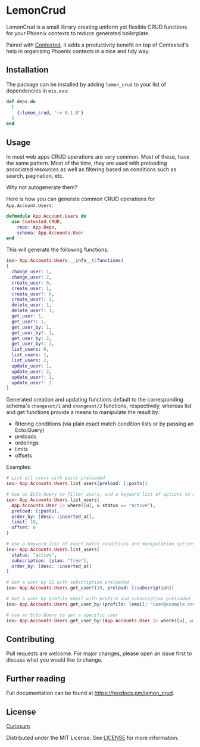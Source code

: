 # LemonCrud

LemonCrud is a small library creating uniform yet flexible CRUD functions for your Phoenix contexts to reduce generated boilerplate.

Paired with [Contexted](https://github.com/curiosum-dev/contexted), it adds a productivity benefit on top of Contexted's help in organizing Phoenix contexts in a nice and tidy way.

## Installation

The package can be installed
by adding `lemon_crud` to your list of dependencies in `mix.exs`:

```elixir
def deps do
  [
    {:lemon_crud, "~> 0.1.0"}
  ]
end
```

## Usage

In most web apps CRUD operations are very common. Most of these, have the same pattern. Most of the time, they are used with preloading associated resources as well as filtering based on conditions such as search, pagination, etc.

Why not autogenerate them?

Here is how you can generate common CRUD operations for `App.Account.Users`:

```elixir
defmodule App.Account.Users do
  use Contexted.CRUD,
    repo: App.Repo,
    schema: App.Accounts.User
end
```

This will generate the following functions:

```elixir
iex> App.Accounts.Users.__info__(:functions)
[
  change_user: 1,
  change_user: 2,
  create_user: 0,
  create_user: 1,
  create_user!: 0,
  create_user!: 1,
  delete_user: 1,
  delete_user!: 1,
  get_user: 1,
  get_user!: 1,
  get_user_by: 1,
  get_user_by!: 1,
  get_user_by: 2,
  get_user_by!: 2,
  list_users: 0,
  list_users: 1,
  list_users: 2,
  update_user: 1,
  update_user: 2,
  update_user!: 1,
  update_user!: 2
]
```

Generated creation and updating functions default to the corresponding schema's `changeset/1` and `changeset/2` functions, respectively, whereas list and get functions provide a means to manipulate the result by:

* filtering conditions (via plain exact match condition lists or by passing an Ecto.Query)
* preloads
* orderings
* limits
* offsets

Examples:

```elixir
# List all users with posts preloaded
iex> App.Accounts.Users.list_users(preload: [:posts])

# Use an Ecto.Query to filter users, and a keyword list of options to manipulate the result
iex> App.Accounts.Users.list_users(
  App.Accounts.User |> where([u], u.status == "active"),
  preload: [:posts],
  order_by: [desc: :inserted_at],
  limit: 10,
  offset: 0
)

# Use a keyword list of exact match conditions and manipulation options
iex> App.Accounts.Users.list_users(
  status: "active",
  subscription: [plan: "free"],
  order_by: [desc: :inserted_at]
)

# Get a user by ID with subscription preloaded
iex> App.Accounts.Users.get_user!(10, preload: [:subscription])

# Get a user by profile email with profile and subscription preloaded
iex> App.Accounts.Users.get_user_by!(profile: [email: "user@example.com"], preload: [:profile, :subscription])

# Use an Ecto.Query to get a specific user
iex> App.Accounts.Users.get_user_by!(App.Accounts.User |> where([u], u.id == 10), preload: [:profile, :subscription])
```

## Contributing

Pull requests are welcome. For major changes, please open an issue first to discuss what you would like to change.

## Further reading

Full documentation can be found at <https://hexdocs.pm/lemon_crud>.

## License

[Curiosum](https://curiosum.com)

Distributed under the MIT License. See [LICENSE](LICENSE) for more information.

